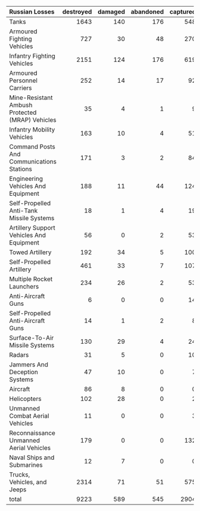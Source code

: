 | Russian Losses                                   |   destroyed |   damaged |   abandoned |   captured |   total |
|:-------------------------------------------------|------------:|----------:|------------:|-----------:|--------:|
| Tanks                                            |        1643 |       140 |         176 |        548 |    2507 |
| Armoured Fighting Vehicles                       |         727 |        30 |          48 |        270 |    1075 |
| Infantry Fighting Vehicles                       |        2151 |       124 |         176 |        619 |    3070 |
| Armoured Personnel Carriers                      |         252 |        14 |          17 |         92 |     375 |
| Mine-Resistant Ambush Protected  (MRAP) Vehicles |          35 |         4 |           1 |          9 |      49 |
| Infantry Mobility Vehicles                       |         163 |        10 |           4 |         51 |     228 |
| Command Posts And Communications Stations        |         171 |         3 |           2 |         84 |     260 |
| Engineering Vehicles And Equipment               |         188 |        11 |          44 |        124 |     367 |
| Self-Propelled Anti-Tank Missile Systems         |          18 |         1 |           4 |         19 |      42 |
| Artillery Support Vehicles And Equipment         |          56 |         0 |           2 |         53 |     111 |
| Towed Artillery                                  |         192 |        34 |           5 |        100 |     331 |
| Self-Propelled Artillery                         |         461 |        33 |           7 |        107 |     608 |
| Multiple Rocket Launchers                        |         234 |        26 |           2 |         53 |     315 |
| Anti-Aircraft Guns                               |           6 |         0 |           0 |         14 |      20 |
| Self-Propelled Anti-Aircraft Guns                |          14 |         1 |           2 |          8 |      25 |
| Surface-To-Air Missile Systems                   |         130 |        29 |           4 |         24 |     187 |
| Radars                                           |          31 |         5 |           0 |         10 |      46 |
| Jammers And Deception Systems                    |          47 |        10 |           0 |          7 |      64 |
| Aircraft                                         |          86 |         8 |           0 |          0 |      94 |
| Helicopters                                      |         102 |        28 |           0 |          2 |     132 |
| Unmanned Combat Aerial Vehicles                  |          11 |         0 |           0 |          3 |      14 |
| Reconnaissance Unmanned Aerial Vehicles          |         179 |         0 |           0 |        132 |     311 |
| Naval Ships and Submarines                       |          12 |         7 |           0 |          0 |      19 |
| Trucks, Vehicles, and Jeeps                      |        2314 |        71 |          51 |        575 |    3011 |
| total                                            |        9223 |       589 |         545 |       2904 |   13261 |